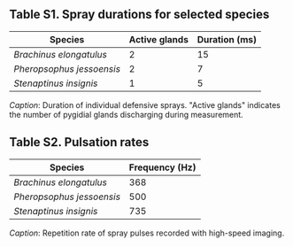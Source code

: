 ## Table S1. Spray durations for selected species

| Species | Active glands | Duration (ms) |
|--------|---------------|---------------|
| *Brachinus elongatulus* | 2 | 15 |
| *Pheropsophus jessoensis* | 2 | 7 |
| *Stenaptinus insignis* | 1 | 5 |

*Caption*: Duration of individual defensive sprays. "Active glands" indicates the number of pygidial glands discharging during measurement.

## Table S2. Pulsation rates

| Species | Frequency (Hz) |
|--------|----------------|
| *Brachinus elongatulus* | 368 |
| *Pheropsophus jessoensis* | 500 |
| *Stenaptinus insignis* | 735 |

*Caption*: Repetition rate of spray pulses recorded with high-speed imaging.
